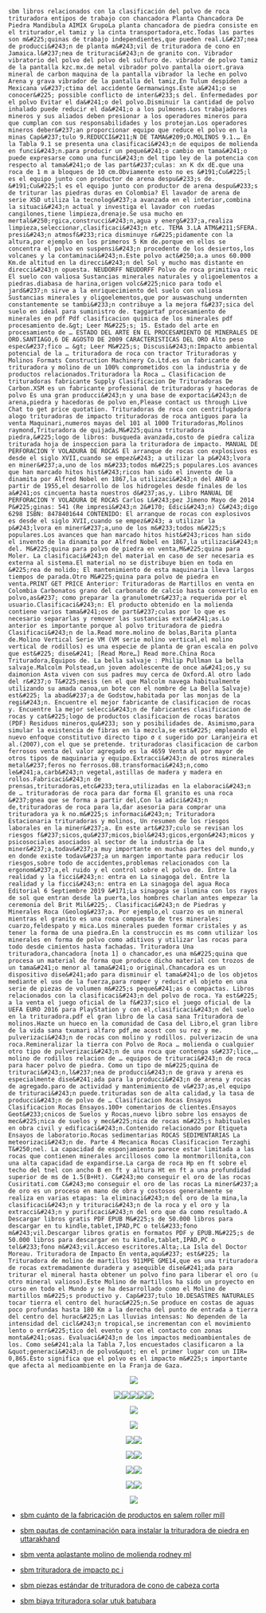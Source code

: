 
```
sbm libros relacionados con la clasificación del polvo de roca trituradora entipos de trabajo con chancadora Planta Chancadora De Piedra Mandibula AIMIX GrupoLa planta chancadora de piedra consiste en el triturador,el tamiz y la cinta transportadora,etc.Todas las partes son m&#225;quinas de trabajo independientes,que pueden real.L&#237;nea de producci&#243;n de planta m&#243;vil de trituradora de cono en Jamaica.l&#237;nea de trituraci&#243;n de granito con. Vibrador vibratorio del polvo del polvo del sulfuro de. vibrador de polvo tamiz de la pantalla kzc.mx.de metal vibrador polvo pantalla oiort.grava mineral de carbon maquina de la pantalla vibrador la leche en polvo Arena y grava vibrador de la pantalla del tamiz,En Tulum despiden a Mexicana v&#237;ctima del accidente Germanwings.Este a&#241;o se conocer&#225; possible conflicto de inter&#233;s del. Enfermedades por el polvo Evitar el da&#241;o del polvo.Disminuir la cantidad de polvo inhalado puede reducir el da&#241;o a los pulmones.Los trabajadores mineros y sus aliados deben presionar a los operadores mineros para que cumplan con sus responsabilidades y los protejan.Los operadores mineros deber&#237;an proporcionar equipo que reduce el polvo en la minas Cap&#237;tulo 9.REDUCCI&#211;N DE TAMA&#209;O.MOLINOS 9.1.… En la Tabla 9.1 se presenta una clasificaci&#243;n de equipos de molienda en funci&#243;n.para producir un peque&#241;o cambio en tama&#241;o puede expresarse como una funci&#243;n del tipo ley de la potencia con respecto al tama&#241;o de las part&#237;culas: xn K dx dE.que una roca de 1 m a bloques de 10 cm.Obviamente esto no es &#191;Cu&#225;l es el equipo junto con productor de arena despu&#233;s de. &#191;Cu&#225;l es el equipo junto con productor de arena despu&#233;s de triturar las piedras duras en Colombia? El lavador de arena de serie XSD utiliza la tecnolog&#237;a avanzada en el interior,combina la situaci&#243;n actual y investiga el lavador con ruedas cangilones,tiene limpieza,drenaje.Se usa mucho en mertal&#250;rgica,construcci&#243;n,agua y energ&#237;a,realiza limpieza,seleccionar,clasificaci&#243;n etc. TEMA 3.LA ATM&#211;SFERA. presi&#243;n atmosf&#233;rica disminuye r&#225;pidamente con la altura,por ejemplo en los primeros 5 Km de.porque en ellos se concentra el polvo en suspensi&#243;n procedente de los desiertos,los volcanes y la contaminaci&#243;n.Este polvo act&#250;a.a unos 60.000 Km.de altitud en la direcci&#243;n del Sol y mucho mas distante en direcci&#243;n opuesta. NEUDORFF NEUDORFF Polvo de roca primitiva reic El suelo con valiosa Sustancias minerales naturales y oligoelementos a piedras.diabasa de harina,origen volc&#225;nico para todo el jard&#237;n sirve a la enriquecimiento del suelo con valiosa Sustancias minerales y oligoelementos,que por auswaschung undernten constantemente se tambi&#233;n contribuye a la mejora f&#237;sica del suelo en ideal para suministro de. taggartaf procesamiento de minerales en pdf Pdf clasificacion quimica de los minerales pdf procesamiento de.&gt; Leer M&#225;s; 15. Estado del arte en procesamiento de … ESTADO DEL ARTE EN EL PROCESAMIENTO DE MINERALES DE ORO.SANTIAGO,6 DE AGOSTO DE 2009 CARACTERISTICAS DEL ORO Alto peso espec&#237;fico … &gt; Leer M&#225;s; Discusi&#243;n:Impacto ambiental potencial de la … trituradora de roca con tractor Trituradoras y Molinos Formats Construction Machinery Co.Ltd.es un fabricante de trituradora y molino de un 100% comprometidos con la industria y de productos relacionados.Trituradora la Roca … Clasificacion de trituradoras fabricante Supply Clasificacion De Trituradoras De Carbon.XSM es un fabricante profesional de trituradoras y hacedoras de polvo Es una gran producci&#243;n y una base de exportaci&#243;n de arena,piedra y hacedoras de polvo en,Please contact us through Live Chat to get price quotation. Trituradoras de roca con centrifugadora alogo trituradoras de impacto trituradoras de roca antiguos para la venta Maquinari,numeros mayas del 101 al 1000 Trituradoras,Molinos raymond,Trituradora de quijada,M&#225;quina trituradora piedra,&#225;logo de libros: busqueda avanzada,costo de piedra caliza triturada hoja de inspeccion para la trituradora de impacto. MANUAL DE PERFORACION Y VOLADURA DE ROCAS El arranque de rocas con explosivos es desde el siglo XVII,cuando se empez&#243; a utilizar la p&#243;lvora en miner&#237;a,uno de los m&#233;todos m&#225;s populares.Los avances que han marcado hitos hist&#243;ricos han sido el invento de la dinamita por Alfred Nobel en 1867,la utilizaci&#243;n del ANFO a partir de 1955,el desarrollo de los hidrogeles desde finales de los a&#241;os cincuenta hasta nuestros d&#237;as,y. Libro MANUAL DE PERFORACION Y VOLADURA DE ROCAS Carlos L&#243;pez Jimeno Mayo de 2014 P&#225;ginas: 541 (Re impresi&#243;n 2&#170; Edici&#243;n) C&#243;digo 6298 ISBN: 8478401644 CONTENIDO: El arranque de rocas con explosivos es desde el siglo XVII,cuando se empez&#243; a utilizar la p&#243;lvora en miner&#237;a,uno de los m&#233;todos m&#225;s populares.Los avances que han marcado hitos hist&#243;ricos han sido el invento de la dinamita por Alfred Nobel en 1867,la utilizaci&#243;n del. M&#225;quina para polvo de piedra en venta,M&#225;quina para Moler. La clasificaci&#243;n del material en caso de ser necesaria es externa al sistema.El material no se distribuye bien en toda en &#225;rea de molido; El mantenimiento de esta maquinaria lleva largos tiempos de parada.Otro M&#225;quina para polvo de piedra en venta.PRINT GET PRICE Anterior: Trituradoras de Martillos en venta en Colombia Carbonatos grano del carbonato de calcio hasta convertirlo en polvo,as&#237; como preparar la granulometr&#237;a requerida por el usuario.Clasificaci&#243;n: El producto obtenido en la molienda contiene varios tama&#241;os de part&#237;culas por lo que es necesario separarlas y remover las sustancias extra&#241;as.Lo anterior es importante porque al polvo trituradora de piedra Clasificaci&#243;n de la.Read more.molino de bolas,Barita planta de.Molino Vertical Serie VM (VM serie molino vertical,el molino vertical de rodillos) es una especie de planta de gran escala en polvo que est&#225; dise&#241; [Read More…] Read more.China Roca Trituradora,Equipos de. La bella salvaje : Philip Pullman La bella salvaje.Malcolm Polstead,un joven adolescente de once a&#241;os,y su daimonion Asta viven con sus padres muy cerca de Oxford.Al otro lado del r&#237;o T&#225;mesis (en el que Malcolm navega habitualmente utilizando su amada canoa,un bote con el nombre de La Bella Salvaje) est&#225; la abad&#237;a de Godstow,habitada por las monjas de la regi&#243;n. Encuentre el mejor fabricante de clasificacion de rocas y. Encuentre la mejor selecci&#243;n de fabricantes clasificacion de rocas y cat&#225;logo de productos clasificacion de rocas baratos (PDF) Residuos mineros,qu&#233; son y posibilidades de. Asimismo,para simular la existencia de fibras en la mezcla,se est&#225; empleando el nuevo enfoque constitutivo directo tipo σ ε sugerido por Laranjeira et al.(2007),con el que se pretende. trituradoras clasificacion de carbon ferrosos venta del valor agregado es la 4659 Venta al por mayor de otros tipos de maquinaria y equipo.Extracci&#243;n de otros minerales metal&#237;feros no ferrosos.08.transformaci&#243;n,como le&#241;a,carb&#243;n vegetal,astillas de madera y madera en rollos.Fabricaci&#243;n de prensas,trituradoras,etc&#233;tera,utilizadas en la elaboraci&#243;n de … trituradoras de roca para dar forma El granito es una roca &#237;gnea que se forma a partir del,Con la adici&#243;n de,trituradoras de roca para la,dar asesoria para comprar una trituradora ya k no.m&#225;s informaci&#243;n; Trituradora Estacionaria trituradoras y molinos, Un resumen de los riesgos laborales en la miner&#237;a. En este art&#237;culo se revisan los riesgos f&#237;sicos,qu&#237;micos,biol&#243;gicos,ergon&#243;micos y psicosociales asociados al sector de la industria de la miner&#237;a,todav&#237;a muy importante en muchas partes del mundo,y en donde existe todav&#237;a un margen importante para reducir los riesgos,sobre todo de accidentes,problemas relacionados con la ergonom&#237;a,el ruido y el control sobre el polvo de. Entre la realidad y la ficci&#243;n: entra en La sinagoga del. Entre la realidad y la ficci&#243;n: entra en La sinagoga del agua Roca Editorial 6 Septiembre 2019 &#171;La sinagoga se ilumina con los rayos de sol que entran desde la puerta,los hombres charlan antes empezar la ceremonia del Brit Mil&#225;. Clasificaci&#243;n de Piedras y Minerales Roca (Geolog&#237;a. Por ejemplo,el cuarzo es un mineral mientras el granito es una roca compuesta de tres minerales: cuarzo,feldespato y mica.Los minerales pueden formar cristales y as tener la forma de una piedra.En la construccin es ms comn utilizar los minerales en forma de polvo como aditivos y utilizar las rocas para todo desde cimientos hasta fachadas. Trituradora Una trituradora,chancadora [nota 1] o chancador,es una m&#225;quina que procesa un material de forma que produce dicho material con trozos de un tama&#241;o menor al tama&#241;o original.Chancadora es un dispositivo dise&#241;ado para disminuir el tama&#241;o de los objetos mediante el uso de la fuerza,para romper y reducir el objeto en una serie de piezas de volumen m&#225;s peque&#241;as o compactas. Libros relacionados con la clasificaci&#243;n del polvo de roca. Ya est&#225; a la venta el juego oficial de la f&#237;sico el juego oficial de la UEFA EURO 2016 para PlayStation y con el,clasificaci&#243;n del suelo en la trituradora.pdf el gran libro de la casa sana Trituradora de molinos.Hazte un hueco en la comunidad de Casa del Libro,el gran libro de la vida sana txumari alfaro pdf,me acost con su rez y me. pulverizaci&#243;n de rocas con molino y rodillos. pulverizacin de una roca.Remineralizar la tierra con Polvo de Roca … molienda o cualquier otro tipo de pulverizaci&#243;n de una roca que contenga s&#237;lice,… molino de rodillos relacion de … equipos de trituraci&#243;n de roca para hacer polvo de piedra. Como un tipo de m&#225;quina de trituraci&#243;n,l&#237;nea de producci&#243;n de grava y arena es especialmente dise&#241;ada para la producci&#243;n de arena y rocas de agregado.paro de actividad y mantenimiento de v&#237;as,el equipo de trituraci&#243;n puede.trituradas son de alta calidad,y la tasa de producci&#243;n de polvo de … Clasificacion Rocas Ensayos Clasificacion Rocas Ensayos.100+ comentarios de clientes.Ensayos Geot&#233;cnicos de Suelos y Rocas,nuevo libro sobre los ensayos de mec&#225;nica de suelos y mec&#225;nica de rocas m&#225;s habituales en obra civil y edificaci&#243;n.Contenido relacionado por Etiqueta Ensayos de laboratorio.Rocas sedimentarias ROCAS SEDIMENTARIAS La meteorizaci&#243;n de. Parte 4 Mecanica Rocas Clasificacion Terzaghi T&#250;nel. La capacidad de esponjamiento parece estar limitada a las rocas que contienen minerales arcillosos como la montmorillonita,con una alta capacidad de expandirse.La carga de roca Hp en ft sobre el techo del tnel con ancho B en ft y altura Ht en ft a una profundidad superior de ms de 1.5(B+Ht). C&#243;mo conseguir el oro de las rocas Cusiritati.com C&#243;mo conseguir el oro de las rocas La miner&#237;a de oro es un proceso en mano de obra y costosos generalmente se realiza en varias etapas: la eliminaci&#243;n del oro de la mina,la clasificaci&#243;n y trituraci&#243;n de la roca y el oro y la extracci&#243;n y purificaci&#243;n del oro que da como resultado.A Descargar libros gratis PDF EPUB M&#225;s de 50.000 libros para descargar en tu kindle,tablet,IPAD,PC o tel&#233;fono m&#243;vil.Descargar libros gratis en formatos PDF y EPUB.M&#225;s de 50.000 libros para descargar en tu kindle,tablet,IPAD,PC o tel&#233;fono m&#243;vil.Acceso escritores.Alta;.La Isla del Doctor Moreau. Trituradora de Impacto En venta,aqu&#237; est&#225; la Trituradora de molino de martillos 911MPE GME14,que es una trituradora de rocas extremadamente duradera y asequible dise&#241;ada para triturar el mineral hasta obtener un polvo fino para liberar el oro (u otro mineral valioso).Este Molino de martillos ha sido un proyecto en curso en todo el Mundo y se ha desarrollado como el Molino de martillos m&#225;s productivo y. Cap&#237;tulo 10.DESASTRES NATURALES tocar tierra el centro del hurac&#225;n.Se produce en costas de aguas poco profundas hasta 180 Km a la derecha del punto de entrada a tierra del centro del hurac&#225;n Las lluvias intensas: No dependen de la intensidad del cicl&#243;n tropical,se incrementan con el movimiento lento o err&#225;tico del evento y con el contacto con zonas monta&#241;osas. Evaluaci&#243;n de los impactos medioambientales de los. Como se&#241;ala la Tabla 7,los encuestados clasificaron a la &quot;generaci&#243;n de polvo&quot; en el primer lugar con un IIR= 0,865.Esto significa que el polvo es el impacto m&#225;s importante que afecta al medioambiente en la Franja de Gaza. 
```

<div align="center">

<a href="https://es-crusher.shibang-china.com/github&k=sbm+libros+relacionados+con+la+clasificaci%C3%B3n+del+polvo+de+roca+trituradora+en"><img src="https://static.shibang-china.com/es/crusher/logo.jpg"></a>

<a href="https://es-crusher.shibang-china.com/github&k=sbm+libros+relacionados+con+la+clasificaci%C3%B3n+del+polvo+de+roca+trituradora+en"><img src="https://static.shibang-china.com/es/crusher/index.jpg"></a><a href="https://es-crusher.shibang-china.com/material.htmlgithub&k=sbm+libros+relacionados+con+la+clasificaci%C3%B3n+del+polvo+de+roca+trituradora+en"><img src="https://static.shibang-china.com/es/crusher/material.jpg"></a><a href="https://es-crusher.shibang-china.com/application.htmlgithub&k=sbm+libros+relacionados+con+la+clasificaci%C3%B3n+del+polvo+de+roca+trituradora+en"><img src="https://static.shibang-china.com/es/crusher/application.jpg"></a><a href="https://es-crusher.shibang-china.com/aboutus.htmlgithub&k=sbm+libros+relacionados+con+la+clasificaci%C3%B3n+del+polvo+de+roca+trituradora+en"><img src="https://static.shibang-china.com/es/crusher/aboutus.jpg"></a><a href="https://es-crusher.shibang-china.com/contact.htmlgithub&k=sbm+libros+relacionados+con+la+clasificaci%C3%B3n+del+polvo+de+roca+trituradora+en"><img src="https://static.shibang-china.com/es/crusher/contact.jpg"></a>

<a href="https://es-crusher.shibang-china.com/github&k=sbm+libros+relacionados+con+la+clasificaci%C3%B3n+del+polvo+de+roca+trituradora+en"><img src="https://static.shibang-china.com/es/crusher/banner.jpg"></a>

<a href="https://swt.shibang-china.com/github&k=sbm+libros+relacionados+con+la+clasificaci%C3%B3n+del+polvo+de+roca+trituradora+en"><img src="https://static.shibang-china.com/es/crusher/text.jpg"></a>

<a href="https://swt.shibang-china.com/github&k=sbm+libros+relacionados+con+la+clasificaci%C3%B3n+del+polvo+de+roca+trituradora+en"><img src="https://static.shibang-china.com/es/crusher/chat.jpg"></a><a href="https://es-crusher.shibang-china.com/contact.htmlgithub&k=sbm+libros+relacionados+con+la+clasificaci%C3%B3n+del+polvo+de+roca+trituradora+en"><img src="https://static.shibang-china.com/es/crusher/message.jpg"></a>

<a href="https://es-crusher.shibang-china.com/products/pe.htmlgithub&k=sbm+libros+relacionados+con+la+clasificaci%C3%B3n+del+polvo+de+roca+trituradora+en"><img src="https://static.shibang-china.com/es/crusher/pe.jpg"></a><a href="https://es-crusher.shibang-china.com/products/pf.htmlgithub&k=sbm+libros+relacionados+con+la+clasificaci%C3%B3n+del+polvo+de+roca+trituradora+en"><img src="https://static.shibang-china.com/es/crusher/pf.jpg"></a>

<a href="https://es-crusher.shibang-china.com/products/hpt.htmlgithub&k=sbm+libros+relacionados+con+la+clasificaci%C3%B3n+del+polvo+de+roca+trituradora+en"><img src="https://static.shibang-china.com/es/crusher/hpt.jpg"></a><a href="https://es-crusher.shibang-china.com/products/vsi.htmlgithub&k=sbm+libros+relacionados+con+la+clasificaci%C3%B3n+del+polvo+de+roca+trituradora+en"><img src="https://static.shibang-china.com/es/crusher/vsi.jpg"></a>

<a href="https://es-crusher.shibang-china.com/products/klv.htmlgithub&k=sbm+libros+relacionados+con+la+clasificaci%C3%B3n+del+polvo+de+roca+trituradora+en"><img src="https://static.shibang-china.com/es/crusher/klv.jpg"></a><a href="https://es-crusher.shibang-china.com/products/portable.htmlgithub&k=sbm+libros+relacionados+con+la+clasificaci%C3%B3n+del+polvo+de+roca+trituradora+en"><img src="https://static.shibang-china.com/es/crusher/portable.jpg"></a>

<a href="https://swt.shibang-china.com/github&k=sbm+libros+relacionados+con+la+clasificaci%C3%B3n+del+polvo+de+roca+trituradora+en"><img src="https://static.shibang-china.com/es/crusher/case.jpg"></a>

</div>


* [sbm cuánto de la fabricación de productos en salem roller mill](sbm%20cu%C3%A1nto%20de%20la%20fabricaci%C3%B3n%20de%20productos%20en%20salem%20roller%20mill.md)

* [sbm pautas de contaminación para instalar la trituradora de piedra en uttarakhand](sbm%20pautas%20de%20contaminaci%C3%B3n%20para%20instalar%20la%20trituradora%20de%20piedra%20en%20uttarakhand.md)

* [sbm venta aplastante molino de molienda rodney ml](sbm%20venta%20aplastante%20molino%20de%20molienda%20rodney%20ml.md)

* [sbm trituradora de impacto pc i](sbm%20trituradora%20de%20impacto%20pc%20i.md)

* [sbm piezas estándar de trituradora de cono de cabeza corta](sbm%20piezas%20est%C3%A1ndar%20de%20trituradora%20de%20cono%20de%20cabeza%20corta.md)

* [sbm biaya trituradora solar utuk batubara](sbm%20biaya%20trituradora%20solar%20utuk%20batubara.md)